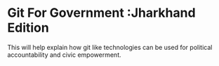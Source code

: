 # Git For Government :Jharkhand Edition
This will help explain how git like technologies can be used for political accountability and civic empowerment.

